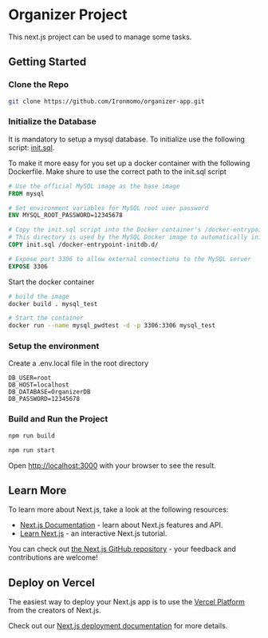 # Organizer Project
This next.js project can be used to manage some tasks.

## Getting Started

### Clone the Repo
```bash
git clone https://github.com/Ironmomo/organizer-app.git
```

### Initialize the Database

It is mandatory to setup a mysql database. To initialize use the following script: [init.sql](db/init.sql).

To make it more easy for you set up a docker container with the following Dockerfile. Make shure to use the correct path to the init.sql script

```Dockerfile
# Use the official MySQL image as the base image
FROM mysql

# Set environment variables for MySQL root user password
ENV MYSQL_ROOT_PASSWORD=12345678

# Copy the init.sql script into the Docker container's /docker-entrypoint-initdb.d/ directory
# This directory is used by the MySQL Docker image to automatically initialize databases during container startup
COPY init.sql /docker-entrypoint-initdb.d/

# Expose port 3306 to allow external connections to the MySQL server
EXPOSE 3306
```

Start the docker container
```bash
# build the image
docker build . mysql_test

# Start the container
docker run --name mysql_pwdtest -d -p 3306:3306 mysql_test
```

### Setup the environment

Create a .env.local file in the root directory
```
DB_USER=root
DB_HOST=localhost
DB_DATABASE=OrganizerDB
DB_PASSWORD=12345678
```

### Build and Run the Project

```bash
npm run build

npm run start
```

Open [http://localhost:3000](http://localhost:3000) with your browser to see the result.


## Learn More

To learn more about Next.js, take a look at the following resources:

- [Next.js Documentation](https://nextjs.org/docs) - learn about Next.js features and API.
- [Learn Next.js](https://nextjs.org/learn) - an interactive Next.js tutorial.

You can check out [the Next.js GitHub repository](https://github.com/vercel/next.js/) - your feedback and contributions are welcome!

## Deploy on Vercel

The easiest way to deploy your Next.js app is to use the [Vercel Platform](https://vercel.com/new?utm_medium=default-template&filter=next.js&utm_source=create-next-app&utm_campaign=create-next-app-readme) from the creators of Next.js.

Check out our [Next.js deployment documentation](https://nextjs.org/docs/deployment) for more details.
